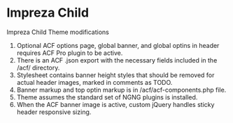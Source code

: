 # Impreza Child
Impreza Child Theme modifications


1. Optional ACF options page, global banner, and global optins in header requires ACF Pro plugin to be active.
2. There is an ACF .json export with the necessary fields included in the /acf/ directory.
3. Stylesheet contains banner height styles that should be removed for actual header images, marked in comments as TODO.
4. Banner markup and top optin markup is in /acf/acf-components.php file.
5. Theme assumes the standard set of NGNG plugins is installed.
6. When the ACF banner image is active, custom jQuery handles sticky header responsive sizing.
